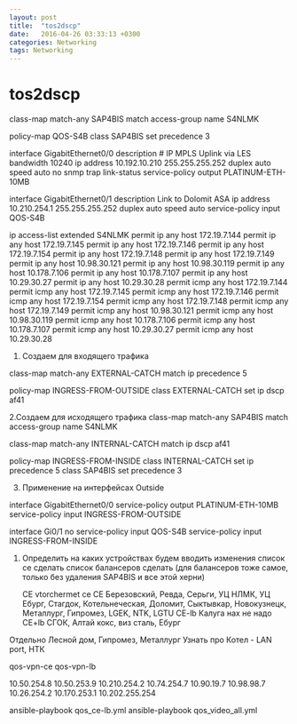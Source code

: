 ```yaml
---
layout: post
title:  "tos2dscp"
date:   2016-04-26 03:33:13 +0300
categories: Networking
tags: Networking
---
```


# tos2dscp
class-map match-any SAP4BIS
 match access-group name S4NLMK



policy-map QOS-S4B
 class SAP4BIS
  set precedence 3



interface GigabitEthernet0/0
 description # IP MPLS Uplink via LES
 bandwidth 10240
 ip address 10.192.10.210 255.255.255.252
 duplex auto
 speed auto
 no snmp trap link-status
 service-policy output PLATINUM-ETH-10MB


interface GigabitEthernet0/1
 description Link to Dolomit ASA
 ip address 10.210.254.1 255.255.255.252
 duplex auto
 speed auto
 service-policy input QOS-S4B


ip access-list extended S4NLMK
 permit ip any host 172.19.7.144
 permit ip any host 172.19.7.145
 permit ip any host 172.19.7.146
 permit ip any host 172.19.7.154
 permit ip any host 172.19.7.148
 permit ip any host 172.19.7.149
 permit ip any host 10.98.30.121
 permit ip any host 10.98.30.119
 permit ip any host 10.178.7.106
 permit ip any host 10.178.7.107
 permit ip any host 10.29.30.27
 permit ip any host 10.29.30.28
 permit icmp any host 172.19.7.144
 permit icmp any host 172.19.7.145
 permit icmp any host 172.19.7.146
 permit icmp any host 172.19.7.154
 permit icmp any host 172.19.7.148
 permit icmp any host 172.19.7.149
 permit icmp any host 10.98.30.121
 permit icmp any host 10.98.30.119
 permit icmp any host 10.178.7.106
 permit icmp any host 10.178.7.107
 permit icmp any host 10.29.30.27
 permit icmp any host 10.29.30.28

1. Создаем для входящего трафика

class-map match-any EXTERNAL-CATCH
 match ip precedence 5

policy-map INGRESS-FROM-OUTSIDE
 class EXTERNAL-CATCH
  set ip dscp af41


2.Создаем для исходящего трафика
class-map match-any SAP4BIS
 match access-group name S4NLMK

class-map match-any INTERNAL-CATCH
 match ip dscp af41


policy-map INGRESS-FROM-INSIDE
 class INTERNAL-CATCH
  set ip precedence 5
 class SAP4BIS
  set precedence 3

3. Применение на интерфейсах 
                Outside

interface GigabitEthernet0/0
 service-policy output PLATINUM-ETH-10MB
 service-policy input INGRESS-FROM-OUTSIDE


interface Gi0/1
no service-policy input QOS-S4B
service-policy input INGRESS-FROM-INSIDE




1. Определить на каких устройствах будем вводить изменения
            список ce сделать
            список балансеров сделать (для балансеров тоже самое, только без удаления SAP4BIS и все этой херни)
            
    CE    vtorchermet ce
    CE    Березовский, Ревда, Серьги, УЦ НЛМК, УЦ Ебург, Стагдок, Котельнеческая, Доломит, Сыктывкар, Новокузнецк, Металлург, Гипромез, LGEK, NTK, LGTU
CE-lb    Калуга  нах не надо
СE+lb  СГОК,  Алтай кокс, виз сталь, Ебург

Отдельно Лесной дом, Гипромез, Металлург
Узнать про Котел - LAN port, НТК


qos-vpn-ce
qos-vpn-lb

10.50.254.8         10.50.253.9
10.210.254.2
10.74.254.7
10.90.19.7
10.98.98.7
10.26.254.2
10.170.253.1
10.202.255.254


ansible-playbook qos_ce-lb.yml
ansible-playbook qos_video_all.yml
